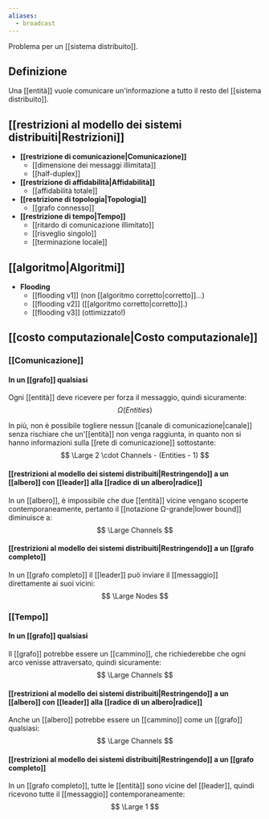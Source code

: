 ```yaml
---
aliases:
  - broadcast
---
```


Problema per un [[sistema distribuito]].

## Definizione

Una [[entità]] vuole comunicare un'informazione a tutto il resto del [[sistema distribuito]].

## [[restrizioni al modello dei sistemi distribuiti|Restrizioni]]

- **[[restrizione di comunicazione|Comunicazione]]**
	- [[dimensione dei messaggi illimitata]]
	- [[half-duplex]]
- **[[restrizione di affidabilità|Affidabilità]]**
	- [[affidabilità totale]]
- **[[restrizione di topologia|Topologia]]**
	- [[grafo connesso]]
- **[[restrizione di tempo|Tempo]]**
	- [[ritardo di comunicazione illimitato]]
	- [[risveglio singolo]]
	- [[terminazione locale]]

## [[algoritmo|Algoritmi]]

- **Flooding**
	- [[flooding v1]] (non [[algoritmo corretto|corretto]]...)
	- [[flooding v2]] ([[algoritmo corretto|corretto]].)
	- [[flooding v3]] (ottimizzato!)

## [[costo computazionale|Costo computazionale]]

### [[Comunicazione]]

#### In un [[grafo]] qualsiasi

Ogni [[entità]] deve ricevere per forza il messaggio, quindi sicuramente:
$$
\Omega(Entities)
$$

In più, non è possibile togliere nessun [[canale di comunicazione|canale]] senza rischiare che un'[[entità]] non venga raggiunta, in quanto non si hanno informazioni sulla [[rete di comunicazione]] sottostante:
$$
\Large 2 \cdot Channels - (Entities - 1)
$$

#### [[restrizioni al modello dei sistemi distribuiti|Restringendo]] a un [[albero]] con [[leader]] alla [[radice di un albero|radice]]

In un [[albero]], è impossibile che due [[entità]] vicine vengano scoperte contemporaneamente, pertanto il [[notazione Ω-grande|lower bound]] diminuisce a:
$$
\Large Channels
$$

#### [[restrizioni al modello dei sistemi distribuiti|Restringendo]] a un [[grafo completo]]

In un [[grafo completo]] il [[leader]] può inviare il [[messaggio]] direttamente ai suoi vicini:
$$
\Large Nodes
$$

### [[Tempo]]

#### In un [[grafo]] qualsiasi

Il [[grafo]] potrebbe essere un [[cammino]], che richiederebbe che ogni arco venisse attraversato, quindi sicuramente:
$$
\Large Channels
$$

#### [[restrizioni al modello dei sistemi distribuiti|Restringendo]] a un [[albero]] con [[leader]] alla [[radice di un albero|radice]]

Anche un [[albero]] potrebbe essere un [[cammino]] come un [[grafo]] qualsiasi:
$$
\Large Channels
$$

#### [[restrizioni al modello dei sistemi distribuiti|Restringendo]] a un [[grafo completo]]

In un [[grafo completo]], tutte le [[entità]] sono vicine del [[leader]], quindi ricevono tutte il [[messaggio]] contemporaneamente:
$$
\Large 1
$$
